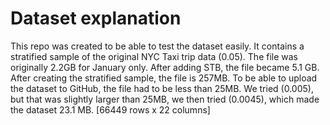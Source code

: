 # Dataset explanation
This repo was created to be able to test the dataset easily. It contains a stratified sample of the original NYC Taxi trip data (0.05). The file was originally 2.2GB for January only. After adding STB, the file became 5.1 GB. After creating the stratified sample, the file is 257MB. 
To be able to upload the dataset to GitHub, the file had to be less than 25MB. We tried (0.005), but that was slightly larger than 25MB, we then tried (0.0045), which made the dataset 23.1 MB.
[66449 rows x 22 columns]
